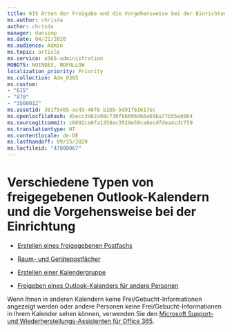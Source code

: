 ```yaml
---
title: 615 Arten der Freigabe und die Vorgehensweise bei der Einrichtung
ms.author: chrisda
author: chrisda
manager: dansimp
ms.date: 04/21/2020
ms.audience: Admin
ms.topic: article
ms.service: o365-administration
ROBOTS: NOINDEX, NOFOLLOW
localization_priority: Priority
ms.collection: Adm_O365
ms.custom:
- "615"
- "878"
- "3500012"
ms.assetid: 361f5405-ac43-46f6-b1b9-5d91f61617ec
ms.openlocfilehash: 4becc3d62a98c730f66696d66e69ba77b55eb9b4
ms.sourcegitcommit: c6692ce0fa1358ec3529e59ca0ecdfdea4cdc759
ms.translationtype: HT
ms.contentlocale: de-DE
ms.lasthandoff: 09/15/2020
ms.locfileid: "47800067"
---
```

# <a name="different-types-of-shared-outlook-calendars-and-how-to-set-them-up"></a>Verschiedene Typen von freigegebenen Outlook-Kalendern und die Vorgehensweise bei der Einrichtung

- [Erstellen eines freigegebenen Postfachs](https://docs.microsoft.com/microsoft-365/admin/email/create-a-shared-mailbox)

- [Raum- und Gerätepostfächer](https://docs.microsoft.com/microsoft-365/admin/manage/room-and-equipment-mailboxes)

- [Erstellen einer Kalendergruppe](https://support.office.com/article/8385667b-d758-4489-a53f-f542dd01e6ff)

- [Freigeben eines Outlook-Kalenders für andere Personen](https://support.office.com/article/353ed2c1-3ec5-449d-8c73-6931a0adab88)

Wenn Ihnen in anderen Kalendern keine Frei/Gebucht-Informationen angezeigt werden oder andere Personen keine Frei/Gebucht-Informationen in Ihrem Kalender sehen können, verwenden Sie den [Microsoft Support- und Wiederherstellungs-Assistenten für Office 365](https://diagnostics.office.com/).
